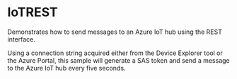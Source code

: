 # IoTREST
Demonstrates how to send messages to an Azure IoT hub using the REST interface.

Using a connection string acquired either from the Device Explorer tool or the Azure Portal, this sample will generate a SAS token and send a message to the Azure IoT hub every five seconds.
